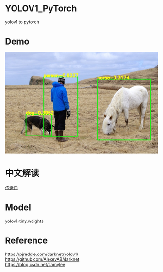 # YOLOV1_PyTorch
yolov1 to pytorch

# Demo
![](demo.jpg)

# 中文解读
[传送门](https://blog.csdn.net/samylee/article/details/132335049?spm=1001.2014.3001.5501)

# Model
[yolov1-tiny.weights](http://pjreddie.com/media/files/yolov1/tiny-yolov1.weights)

# Reference
https://pjreddie.com/darknet/yolov1/  
https://github.com/AlexeyAB/darknet  
https://blog.csdn.net/samylee
